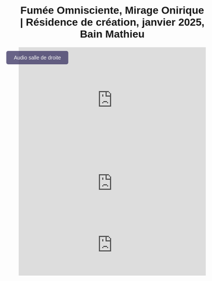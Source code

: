 <html lang="fr">
<head>
    <meta charset="UTF-8">
    <meta name="viewport" content="width=device-width, initial-scale=1.0">
    <title>Félix-Antoine Coutu</title>
    <style>
        body {
            font-family: Arial, sans-serif;
            text-align: center;
            padding: 10px;
        }
        .video-container {
            position: relative;
            display: inline-block;
            width: 100%;
            max-width: 2000px;
            height: 0;
            padding-bottom: 56.25%;
        }
        .video-container iframe {
            position: absolute;
            top: 0;
            left: 0;
            width: 100%;
            height: 100%;
        }
        .btn-video {
            position: absolute;
            top: 10px;
            left: 10%;
            transform: translateX(-50%);
            background-color: #433d69;
            color: white;
            padding: 10px 20px;
            border: none;
            font-size: 14px;
            cursor: pointer;
            border-radius: 5px;
            opacity: 0.8;
            transition: opacity 0.3s, background-color 0.3s;
            z-index: 10;
            text-align: left;
        }
        .btn-video:hover {
            opacity: 1;
        }
        .btn-salle1 {
            background-color: #194f18;
        }
        .btn-salle2 {
            background-color: #433d69;
        }
        /*.audio-container iframe {
            display: none;
        } */
    </style>
</head>
<body>

<h1 class="titre-1">Fumée Omnisciente, Mirage Onirique | Résidence de création, janvier 2025, Bain Mathieu</h1>

<div class="video-container">
    <iframe id="video" src="https://www.youtube.com/embed/fm00cFcoJM8?enablejsapi=1" frameborder="0" allow="autoplay; encrypted-media" allowfullscreen></iframe>
    <button id="btnBascule" class="btn-video">Audio salle de droite</button>
</div>

<div class="audio-container">
    <iframe id="audioSalle1" width="100%" height="166" scrolling="no" frameborder="no" 
        src="https://w.soundcloud.com/player/?url=https%3A//api.soundcloud.com/tracks/2051283100%3Fsecret_token%3Ds-6d0R4mFbF6v&auto_play=false">
    </iframe>
    <iframe id="audioSalle2" width="100%" height="166" scrolling="no" frameborder="no" 
        src="https://w.soundcloud.com/player/?url=https%3A//api.soundcloud.com/tracks/1742214405%3Fsecret_token%3Ds-UuYn7gHeGzR&auto_play=false">
    </iframe>
</div>

<script src="https://www.youtube.com/iframe_api"></script>
<script src="https://w.soundcloud.com/player/api.js"></script>

<script>
    var btnBascule = document.getElementById("btnBascule");
    var player;
    
    // Initialisation des lecteurs SoundCloud
    var scPlayerSalle1 = SC.Widget(document.getElementById("audioSalle1"));
    var scPlayerSalle2 = SC.Widget(document.getElementById("audioSalle2"));

    var audioActif = scPlayerSalle2; // Par défaut, la salle de droite

    function pauseAllAudio() {
        scPlayerSalle1.pause();
        scPlayerSalle2.pause();
    }

    // Attendre que les lecteurs SoundCloud soient prêts
    scPlayerSalle1.bind(SC.Widget.Events.READY, function() {
        scPlayerSalle1.setVolume(100);
    });

    scPlayerSalle2.bind(SC.Widget.Events.READY, function() {
        scPlayerSalle2.setVolume(100);
    });

    // Fonction d'initialisation de l'API YouTube
    function onYouTubePlayerAPIReady() {
        player = new YT.Player('video', {
            events: {
                'onStateChange': onPlayerStateChange
            }
        });
    }

    // Quand l'état de la vidéo change (lecture, pause, etc.)
    function onPlayerStateChange(event) {
        if (event.data == YT.PlayerState.PLAYING) {
            console.log("Vidéo en lecture, démarrage de l'audio.");
            pauseAllAudio();
            audioActif.play();
        } else if (event.data == YT.PlayerState.PAUSED || event.data == YT.PlayerState.ENDED) {
            console.log("Vidéo en pause, arrêt de l'audio.");
            audioActif.pause();
        }
    }

    // Bascule entre les salles audio
    btnBascule.addEventListener("click", function() {
        pauseAllAudio();
        if (audioActif === scPlayerSalle1) {
            audioActif = scPlayerSalle2;
            btnBascule.textContent = "Audio salle de droite";
            btnBascule.classList.remove("btn-salle1");
            btnBascule.classList.add("btn-salle2");
        } else {
            audioActif = scPlayerSalle1;
            btnBascule.textContent = "Audio salle de gauche";
            btnBascule.classList.remove("btn-salle2");
            btnBascule.classList.add("btn-salle1");
        }

        if (player && player.getPlayerState() === YT.PlayerState.PLAYING) {
            audioActif.play();
        }
    });

</script>

</body>
</html>
